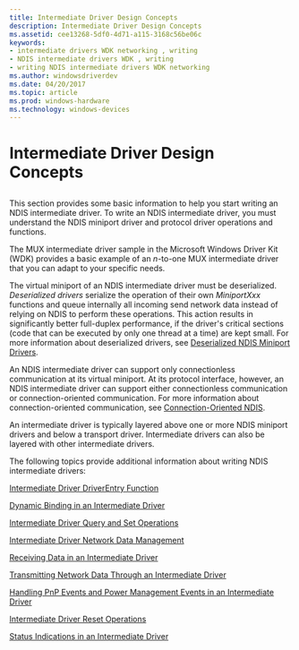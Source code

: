 ```yaml
---
title: Intermediate Driver Design Concepts
description: Intermediate Driver Design Concepts
ms.assetid: cee13268-5df0-4d71-a115-3168c56be06c
keywords:
- intermediate drivers WDK networking , writing
- NDIS intermediate drivers WDK , writing
- writing NDIS intermediate drivers WDK networking
ms.author: windowsdriverdev
ms.date: 04/20/2017
ms.topic: article
ms.prod: windows-hardware
ms.technology: windows-devices
---
```


# Intermediate Driver Design Concepts


## <a href="" id="ddk-intermediate-driver-design-concepts-ng"></a>


This section provides some basic information to help you start writing an NDIS intermediate driver. To write an NDIS intermediate driver, you must understand the NDIS miniport driver and protocol driver operations and functions.

The MUX intermediate driver sample in the Microsoft Windows Driver Kit (WDK) provides a basic example of an *n*-to-one MUX intermediate driver that you can adapt to your specific needs.

The virtual miniport of an NDIS intermediate driver must be deserialized. *Deserialized drivers* serialize the operation of their own *MiniportXxx* functions and queue internally all incoming send network data instead of relying on NDIS to perform these operations. This action results in significantly better full-duplex performance, if the driver's critical sections (code that can be executed by only one thread at a time) are kept small. For more information about deserialized drivers, see [Deserialized NDIS Miniport Drivers](deserialized-ndis-miniport-drivers.md).

An NDIS intermediate driver can support only connectionless communication at its virtual miniport. At its protocol interface, however, an NDIS intermediate driver can support either connectionless communication or connection-oriented communication. For more information about connection-oriented communication, see [Connection-Oriented NDIS](connection-oriented-ndis.md).

An intermediate driver is typically layered above one or more NDIS miniport drivers and below a transport driver. Intermediate drivers can also be layered with other intermediate drivers.

The following topics provide additional information about writing NDIS intermediate drivers:

[Intermediate Driver DriverEntry Function](intermediate-driver-driverentry-function.md)

[Dynamic Binding in an Intermediate Driver](dynamic-binding-in-an-intermediate-driver.md)

[Intermediate Driver Query and Set Operations](intermediate-driver-query-and-set-operations.md)

[Intermediate Driver Network Data Management](intermediate-driver-network-data-management.md)

[Receiving Data in an Intermediate Driver](receiving-data-in-an-intermediate-driver.md)

[Transmitting Network Data Through an Intermediate Driver](transmitting-network-data-through-an-intermediate-driver.md)

[Handling PnP Events and Power Management Events in an Intermediate Driver](handling-pnp-events-and-power-management-events-in-an-intermediate-dri.md)

[Intermediate Driver Reset Operations](intermediate-driver-reset-operations.md)

[Status Indications in an Intermediate Driver](status-indications-in-an-intermediate-driver.md)

 

 





